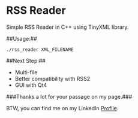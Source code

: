 RSS Reader
==============

Simple RSS Reader in C++ using TinyXML library.


##Usage:##

```./rss_reader XML_FILENAME```



##Next Step:##

- Multi-file
- Better compatibility with RSS2
- GUI with Qt4



###Thanks a lot for your passage on my page.###

BTW, you can find me on my LinkedIn [Profile](http://cn.linkedin.com/pub/mehdi-farsi/48/ba9/336/en).


